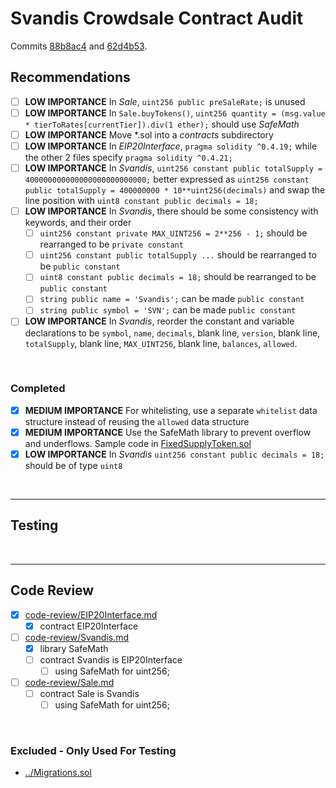 # Svandis Crowdsale Contract Audit

Commits
[88b8ac4](https://github.com/svandisproject/smart-contract/commit/88b8ac47747e81f23d7e653affc3614691894845) and
[62d4b53](https://github.com/svandisproject/smart-contract/commit/62d4b53fd32ec6f1c650bfc09890661652dae663).

## Recommendations

* [ ] **LOW IMPORTANCE** In *Sale*, `uint256 public preSaleRate;` is unused
* [ ] **LOW IMPORTANCE** In `Sale.buyTokens()`, `uint256 quantity = (msg.value * tierToRates[currentTier]).div(1 ether);` should use *SafeMath*
* [ ] **LOW IMPORTANCE** Move *.sol into a *contracts* subdirectory
* [ ] **LOW IMPORTANCE** In *EIP20Interface*, `pragma solidity ^0.4.19;` while the other 2 files specify `pragma solidity ^0.4.21;`
* [ ] **LOW IMPORTANCE** In *Svandis*, `uint256 constant public totalSupply = 400000000000000000000000000;` better expressed as `uint256 constant public totalSupply = 400000000 * 10**uint256(decimals)` and swap the line position with `uint8 constant public decimals = 18;`
* [ ] **LOW IMPORTANCE** In *Svandis*, there should be some consistency with keywords, and their order
  * [ ] `uint256 constant private MAX_UINT256 = 2**256 - 1;` should be rearranged to be `private constant`
  * [ ] `uint256 constant public totalSupply ...` should be rearranged to be `public constant`
  * [ ] `uint8 constant public decimals = 18;` should be rearranged to be `public constant`
  * [ ] `string public name = 'Svandis';` can be made `public constant`
  * [ ] `string public symbol = 'SVN';` can be made `public constant`
* [ ] **LOW IMPORTANCE** In *Svandis*, reorder the constant and variable declarations to be `symbol`, `name`, `decimals`, blank line, `version`, blank line, `totalSupply`, blank line, `MAX_UINT256`, blank line, `balances`, `allowed`.

<br />

### Completed

* [x] **MEDIUM IMPORTANCE** For whitelisting, use a separate `whitelist` data structure instead of reusing the `allowed` data structure
* [x] **MEDIUM IMPORTANCE** Use the SafeMath library to prevent overflow and underflows. Sample code in [FixedSupplyToken.sol](https://github.com/bokkypoobah/Tokens/blob/master/contracts/FixedSupplyToken.sol)
* [x] **LOW IMPORTANCE** In *Svandis* `uint256 constant public decimals = 18;` should be of type `uint8`

<br />

<hr />

## Testing

<br />

<hr />

## Code Review

* [x] [code-review/EIP20Interface.md](code-review/EIP20Interface.md)
  * [x] contract EIP20Interface
* [ ] [code-review/Svandis.md](code-review/Svandis.md)
  * [x] library SafeMath
  * [ ] contract Svandis is EIP20Interface
    * [ ] using SafeMath for uint256;
* [ ] [code-review/Sale.md](code-review/Sale.md)
  * [ ] contract Sale is Svandis
    * [ ] using SafeMath for uint256;

<br />

### Excluded - Only Used For Testing

* [../Migrations.sol](../Migrations.sol)
